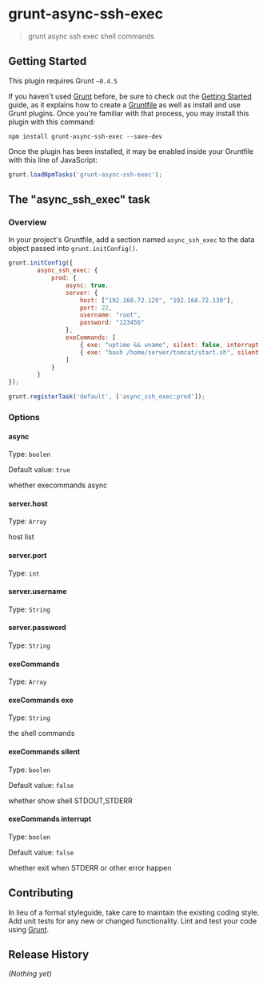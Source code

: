 # grunt-async-ssh-exec

> grunt async ssh exec shell commands

## Getting Started
This plugin requires Grunt `~0.4.5`

If you haven't used [Grunt](http://gruntjs.com/) before, be sure to check out the [Getting Started](http://gruntjs.com/getting-started) guide, as it explains how to create a [Gruntfile](http://gruntjs.com/sample-gruntfile) as well as install and use Grunt plugins. Once you're familiar with that process, you may install this plugin with this command:

```shell
npm install grunt-async-ssh-exec --save-dev
```

Once the plugin has been installed, it may be enabled inside your Gruntfile with this line of JavaScript:

```js
grunt.loadNpmTasks('grunt-async-ssh-exec');
```

## The "async_ssh_exec" task

### Overview
In your project's Gruntfile, add a section named `async_ssh_exec` to the data object passed into `grunt.initConfig()`.

```js
grunt.initConfig({
        async_ssh_exec: {
            prod: {
                async: true,
                server: {
                    host: ["192.168.72.129", "192.168.72.130"],
                    port: 22,
                    username: "root",
                    password: "123456"
                },
                exeCommands: [
                    { exe: "uptime && uname", silent: false, interrupt: false },
                    { exe: "bash /home/server/tomcat/start.sh", silent: false, interrupt: false }
                ]
            }
        }
});

grunt.registerTask('default', ['async_ssh_exec:prod']);
```

### Options

#### async
Type: `boolen`

Default value: `true`

whether execommands async

#### server.host
Type: `Array`

host list

#### server.port
Type: `int`

#### server.username
Type: `String`

#### server.password
Type: `String`

#### exeCommands
Type: `Array`

#### exeCommands exe
Type: `String`

the shell commands

#### exeCommands silent
Type: `boolen`

Default value: `false`

whether show shell STDOUT,STDERR

#### exeCommands interrupt
Type: `boolen`

Default value: `false`

whether exit when STDERR or other error happen


## Contributing
In lieu of a formal styleguide, take care to maintain the existing coding style. Add unit tests for any new or changed functionality. Lint and test your code using [Grunt](http://gruntjs.com/).

## Release History
_(Nothing yet)_


